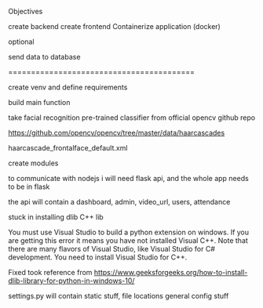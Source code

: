 Objectives

create backend 
create frontend 
Containerize application (docker)

optional 

send data to database

=========================================

create venv and define requirements

build main function 

take facial recognition pre-trained classifier from official opencv github repo

https://github.com/opencv/opencv/tree/master/data/haarcascades

haarcascade_frontalface_default.xml

create modules

to communicate with nodejs i will need flask api, and the whole app needs to be in flask 



the api will contain a dashboard, admin, video_url, users, attendance


stuck in installing dlib C++ lib

  You must use Visual Studio to build a python extension on windows.  If you
        are getting this error it means you have not installed Visual C++.  Note
        that there are many flavors of Visual Studio, like Visual Studio for C#
        development.  You need to install Visual Studio for C++.

Fixed
took reference from https://www.geeksforgeeks.org/how-to-install-dlib-library-for-python-in-windows-10/

settings.py will contain static stuff, file locations general config stuff
